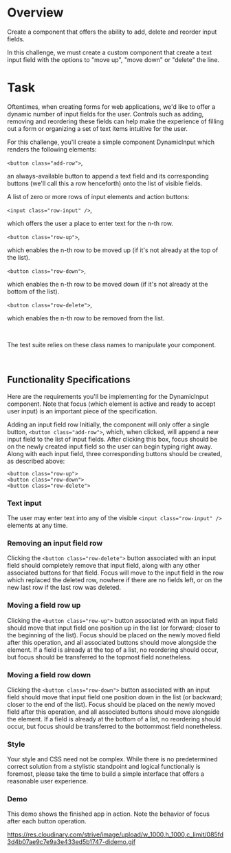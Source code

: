 # Overview
Create a component that offers the ability to add, delete and reorder input fields.


In this challenge, we must create a custom component that create a text input field with the options to "move up", "move down" or "delete" the line.


# Task

Oftentimes, when creating forms for web applications, we'd like to offer a dynamic number of input fields for the user. Controls such as adding, removing and reordering these fields can help make the experience of filling out a form or organizing a set of text items intuitive for the user.

For this challenge, you'll create a simple component DynamicInput which renders the following elements:

`<button class="add-row">`, 

an always-available button to append a text field and its corresponding buttons (we'll call this a row henceforth) onto the list of visible fields.


A list of zero or more rows of input elements and action buttons:

`<input class="row-input" />`, 

which offers the user a place to enter text for the n-th row.


`<button class="row-up">`, 

which enables the n-th row to be moved up (if it's not already at the top of the list).

`<button class="row-down">`, 

which enables the n-th row to be moved down (if it's not already at the bottom of the list).

`<button class="row-delete">`, 

which enables the n-th row to be removed from the list.

<br>

The test suite relies on these class names to manipulate your component.

<br>

## Functionality Specifications
Here are the requirements you'll be implementing for the DynamicInput component. Note that focus (which element is active and ready to accept user input) is an important piece of the specification.

Adding an input field row
Initially, the component will only offer a single button, `<button class="add-row">`, which, when clicked, will append a new input field to the list of input fields. After clicking this box, focus should be on the newly created input field so the user can begin typing right away. Along with each input field, three corresponding buttons should be created, as described above:

```
<button class="row-up">
<button class="row-down">
<button class="row-delete">
```
### Text input

The user may enter text into any of the visible `<input class="row-input" />` elements at any time.


### Removing an input field row

Clicking the `<button class="row-delete">` button associated with an input field should completely remove that input field, along with any other associated buttons for that field. Focus will move to the input field in the row which replaced the deleted row, nowhere if there are no fields left, or on the new last row if the last row was deleted.

### Moving a field row up

Clicking the `<button class="row-up">` button associated with an input field should move that input field one position up in the list (or forward; closer to the beginning of the list). Focus should be placed on the newly moved field after this operation, and all associated buttons should move alongside the element. If a field is already at the top of a list, no reordering should occur, but focus should be transferred to the topmost field nonetheless.

### Moving a field row down

Clicking the `<button class="row-down">` button associated with an input field should move that input field one position down in the list (or backward; closer to the end of the list). Focus should be placed on the newly moved field after this operation, and all associated buttons should move alongside the element. If a field is already at the bottom of a list, no reordering should occur, but focus should be transferred to the bottommost field nonetheless.

### Style

Your style and CSS need not be complex. While there is no predetermined correct solution from a stylistic standpoint and logical functionaliy is foremost, please take the time to build a simple interface that offers a reasonable user experience.

### Demo
This demo shows the finished app in action. Note the behavior of focus after each button operation.

https://res.cloudinary.com/strive/image/upload/w_1000,h_1000,c_limit/085fd3d4b07ae9c7e9a3e433ed5b1747-didemo.gif